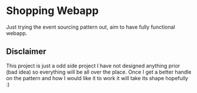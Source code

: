 # Shopping Webapp 

Just trying the event sourcing pattern out, aim to have fully functional webapp.

## Disclaimer
 
 This project is just a odd side project I have not designed anything prior (bad idea) so 
 everything will be all over the place. Once I get a better handle on the pattern
 and how I would like it to work it will take its shape hopefully :) 
